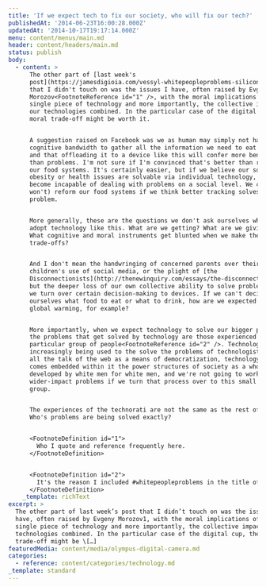 ```yaml
---
title: 'If we expect tech to fix our society, who will fix our tech?'
publishedAt: '2014-06-23T16:00:28.000Z'
updatedAt: '2014-10-17T19:17:14.000Z'
menu: content/menus/main.md
header: content/headers/main.md
status: publish
body:
  - content: >
      The other part of [last week's
      post](https://jamesdigioia.com/vessyl-whitepeopleproblems-silicon-valleys-insularity/)
      that I didn't touch on was the issues I have, often raised by Evgeny
      Morozov<FootnoteReference id="1" />, with the moral implications of any
      single piece of technology and more importantly, the collective impact of
      our technologies combined. In the particular case of the digital cup, the
      moral trade-off might be worth it.


      A suggestion raised on Facebook was we as human may simply not have the
      cognitive bandwidth to gather all the information we need to eat healthy,
      and that offloading it to a device like this will confer more benefits
      than problems. I'm not sure if I'm convinced that's better than reforming
      our food systems. It's certainly easier, but if we believe our social
      obesity or health issues are solvable via individual technology, then we
      become incapable of dealing with problems on a social level. We can't (or
      won't) reform our food systems if we think better tracking solves the
      problem.


      More generally, these are the questions we don't ask ourselves when we
      adopt technology like this. What are we getting? What are we giving up?
      What cognitive and moral instruments get blunted when we make these
      trade-offs?


      And I don't mean the handwringing of concerned parents over their
      children's use of social media, or the plight of [the
      Disconnectionists](http://thenewinquiry.com/essays/the-disconnectionists/),
      but the deeper loss of our own collective ability to solve problems when
      we turn over certain decision-making to devices. If we can't decide for
      ourselves what food to eat or what to drink, how are we expected to tackle
      global warming, for example?


      More importantly, when we expect technology to solve our bigger problems,
      the problems that get solved by technology are those experienced by a very
      particular group of people<FootnoteReference id="2" />. Technology is
      increasingly being used to the solve the problems of technologists. For
      all the talk of the web as a means of democratization, technology still
      comes embedded within it the power structures of society as a whole. It's
      developed by white men for white men, and we're not going to work on
      wider-impact problems if we turn that process over to this small elite
      group.


      The experiences of the technorati are not the same as the rest of society.
      Who's problems are being solved exactly?


      <FootnoteDefinition id="1">
        Who I quote and reference frequently here.
      </FootnoteDefinition>


      <FootnoteDefinition id="2">
        It's the reason I included #whitepeopleproblems in the title of the previous post. #snark
      </FootnoteDefinition>
    _template: richText
excerpt: >
  The other part of last week’s post that I didn’t touch on was the issues I
  have, often raised by Evgeny Morozov1, with the moral implications of any
  single piece of technology and more importantly, the collective impact of our
  technologies combined. In the particular case of the digital cup, the moral
  trade-off might be \[…]
featuredMedia: content/media/olympus-digital-camera.md
categories:
  - reference: content/categories/technology.md
_template: standard
---
```



